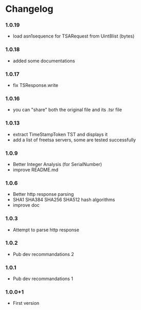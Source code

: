 # Changelog

### 1.0.19

- load asn1sequence for TSARequest from Uint8list (bytes)


### 1.0.18

- added some documentations

### 1.0.17

- fix TSResponse.write 


### 1.0.16

- you can "share" both the original file and its .tsr file

### 1.0.13

- extract TimeStampToken TST and displays it
- add a list of freetsa servers, some are tested successfully



### 1.0.9

- Better Integer Analysis (for SerialNumber)
- improve README.md


### 1.0.6

- Better http response parsing
- SHA1 SHA384 SHA256 SHA512 hash algorithms
- improve doc


### 1.0.3

- Attempt to parse http response

### 1.0.2

- Pub dev recommandations 2


### 1.0.1

- Pub dev recommandations 1

### 1.0.0+1

- First version
